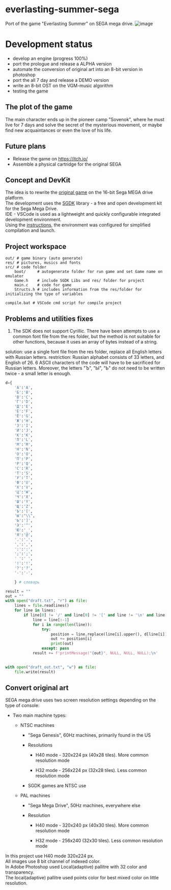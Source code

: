 # everlasting-summer-sega
Port of the game "Everlasting Summer" on SEGA mega drive.
![image](https://user-images.githubusercontent.com/44779327/159342968-282cd254-bda9-4083-9003-8f163a163a72.png)


# Development status
- develop an engine (progress 100%)
- port the prologue and release a ALPHA version
- automate the conversion of original art into an 8-bit version in photoshop
- port the all 7 day and release a DEMO version
- write an 8-bit OST on the VGM-music algorithm
- testing the game

## The plot of the game
The main character ends up in the pioneer camp "Sovenok", where he must live for 7 days and solve the secret of the mysterious movement, or maybe find new acquaintances or even the love of his life.

## Future plans
- Release the game on https://itch.io/
- Assemble a physical cartridge for the original SEGA

## Concept and DevKit
The idea is to rewrite the [original game](https://everlastingsummer.su/) on the 16-bit Sega MEGA drive platform. <br>
The development uses the [SGDK](https://github.com/Stephane-D/SGDK) library - a free and open development kit for the Sega Mega Drive.<br>
IDE - VSCode is used as a lightweight and quickly configurable integrated development environment. <br>
Using the [instructions](https://under-prog.ru/sgdk-%D1%81%D0%BE%D0%B7%D0%B4%D0%B0%D0%B5%D0%BC-hello-world/), the environment was configured for simplified compilation and launch.

## Project workspace
    out/ # game binary (auto generate)
    res/ # pictures, musics and fonts
    src/ # code folder
        boot/     # autogenerate folder for run game and set Game name on emulator
        Game.h    # include SGDK Libs and res/ folder for project
        main.c    # code for game
        Structs.h # includes information from the res/folder for initializing the type of variables
      
    compile.bat # VSCode cmd script for compile project
    
## Problems and utilities fixes

1) The SDK does not support Cyrillic. There have been attempts to use a common font file from the res folder, but the method is not suitable for other functions, because it uses an array of bytes instead of a string. 

solution: use a single font file from the res folder, replace all English letters with Russian letters.
restriction: Russian alphabet consists of 33 letters, and English of 26. 6 ASCII characters of the code will have to be sacrificed for Russian letters. Moreover, the letters "Ъ", "Ы", "Ь" do not need to be written twice - a small letter is enough.
```python
d={
    'А':'A', 
    'Б':'B',
    'В':'C',
    'Г':'D',
    'Д':'E',
    'Е':'F',
    'Ё':'G',
    'Ж':'H',
    'З':'I',
    'И':'J',
    'К':'K',
    'Л':'L',
    'М':'M',
    'Н':'N',
    'О':'O',
    'П':'P',
    'Р':'Q',
    'С':'R',
    'Т':'S',
    'У':'T',
    'Ф':'U',
    'Х':'V',
    'Ц':'W',
    'Ч':'X',
    'Ш':'Y',
    'Щ':'Z',
    'Ъ':'[',
    'Ы':"\\",
    'Ь':']',
    'Э':'^',
    'Ю':'_',
    'Я':'@',
    '.':'.',
    ',':',',
    ':':':',
    ';':';',
    ' ':' ',
    '!':'!',
    '?':'?',
    '-':'-',

    } # словарь

result = ""
out = ""
with open("draft.txt", "r") as file:
    lines = file.readlines()
    for line in lines:
        if line[0] != '/' and line[0] != '[' and line != '\n' and line[0] != '>':
            line = line[:-1]
            for i in range(len(line)):
                try:
                    position = line.replace(line[i].upper(), d[line[i]])
                    out += position[i] 
                    print(out)
                except: pass
            result += f'printMessage("{out}", NULL, NULL, NULL);\n'    
            

with open("draft_out.txt", "w") as file:
    file.write(result)

```


## Convert original art
SEGA mega drive uses two screen resolution settings depending on the type of console:
 - Two main machine types:

    - NTSC machines

        - "Sega Genesis", 60Hz machines, primarily found in the US

        - Resolutions

            - H40 mode - 320x224 px (40x28 tiles). More common resolution mode

            - H32 mode - 256x224 px (32x28 tiles). Less common resolution mode

        - SGDK games are NTSC use

    - PAL machines

        - "Sega Mega Drive", 50Hz machines, everywhere else

        - Resolution

            - H40 mode - 320x240 px (40x30 tiles). More common resolution mode

            - H32 mode - 256x240 (32x30 tiles). Less common resolution mode

In this project use H40 mode 320x224 px.<br>
All images use 8 bit channel of indexed color.<br>
In Adobe Photoshop used Local(adaptive) pallitre with 32 color and transparency.<br>
The local(adaptive) pallitre used points color for best mixed color on little resolution.
